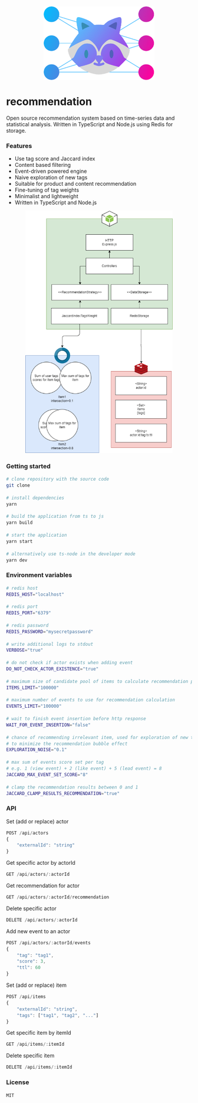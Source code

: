 <p style="text-align: center;" align="center">
 <img src="logo.png" style="max-width: 100%;" width="300" alt="Recommendation"/>
</p>

# recommendation
Open source recommendation system based on time-series data and statistical analysis. Written in TypeScript and Node.js using Redis for storage.

### Features
* Use tag score and Jaccard index
* Content based filtering
* Event-driven powered engine
* Naive exploration of new tags
* Suitable for product and content recommendation
* Fine-tuning of tag weights
* Minimalist and lightweight
* Written in TypeScript and Node.js

<p style="text-align: center;" align="center">
 <img src="architecture.png" style="max-width: 100%;" width="400" alt="Recommendation Architecture"/>
</p>

### Getting started
```sh
# clone repository with the source code
git clone

# install dependencies
yarn

# build the application from ts to js
yarn build

# start the application
yarn start

# alternatively use ts-node in the developer mode
yarn dev
```

### Environment variables
```sh
# redis host
REDIS_HOST="localhost"

# redis port
REDIS_PORT="6379"

# redis password
REDIS_PASSWORD="mysecretpassword"

# write additional logs to stdout
VERBOSE="true"

# do not check if actor exists when adding event
DO_NOT_CHECK_ACTOR_EXISTENCE="true"

# maximum size of candidate pool of items to calculate recommendation positions
ITEMS_LIMIT="100000"

# maximum number of events to use for recommendation calculation
EVENTS_LIMIT="100000"

# wait to finish event insertion before http response
WAIT_FOR_EVENT_INSERTION="false"

# chance of recommending irrelevant item, used for exploration of new tags
# to minimize the recommendation bubble effect
EXPLORATION_NOISE="0.1"

# max sum of events score set per tag
# e.g. 1 (view event) + 2 (like event) + 5 (lead event) = 8 
JACCARD_MAX_EVENT_SET_SCORE="8"

# clamp the recommendation results between 0 and 1
JACCARD_CLAMP_RESULTS_RECOMMENDATION="true"
```

### API
Set (add or replace) actor
```ts
POST /api/actors
{
    "externalId": "string"
}
```

Get specific actor by actorId
```ts
GET /api/actors/:actorId
```

Get recommendation for actor
```ts
GET /api/actors/:actorId/recommendation
```

Delete specific actor
```ts
DELETE /api/actors/:actorId
```

Add new event to an actor
```ts
POST /api/actors/:actorId/events
{
    "tag": "tag1",
    "score": 3,
    "ttl": 60
}
```

Set (add or replace) item
```ts
POST /api/items
{
    "externalId": "string",
    "tags": ["tag1", "tag2", "..."]
}
```

Get specific item by itemId
```ts
GET /api/items/:itemId
```

Delete specific item
```ts
DELETE /api/items/:itemId
```

### License
```
MIT
```
